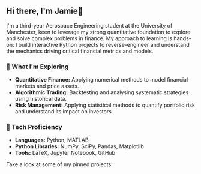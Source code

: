 ## Hi there, I'm Jamie👋

I'm a third-year Aerospace Engineering student at the University of Manchester, keen to leverage my strong quantitative foundation to explore and solve complex problems in finance. My approach to learning is hands-on: I build interactive Python projects to reverse-engineer and understand the mechanics driving critical financial metrics and models. 

### 🔭 What I'm Exploring

*   **Quantitative Finance:** Applying numerical methods to model financial markets and price assets.
*   **Algorithmic Trading:** Backtesting and analysing systematic strategies using historical data. 
*   **Risk Management:** Applying statistical methods to quantify portfolio risk and understand its impact on investors.

### 🧠 Tech Proficiency
* **Languages:** Python, MATLAB
* **Python Libraries:** NumPy, SciPy, Pandas, Matplotlib
* **Tools:** LaTeX, Jupyter Notebook, GitHub

Take a look at some of my pinned projects!
